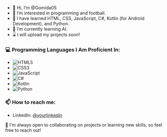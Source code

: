 - 👋 Hi, I’m @Gomida05
- 👀 I’m interested in programming and football.
- 🌱 I have learned HTML, CSS, JavaScript, C#, Kotlin (for Android Development), and Python.
- 🚀 I’m currently learning AI.
- ⌛ I will upload my projects soon!

### 💻 Programming Languages I Am Proficient In:
- ![HTML5](https://img.shields.io/badge/HTML5-E34F26?style=flat&logo=html5&logoColor=white)
- ![CSS3](https://img.shields.io/badge/CSS3-1572B6?style=flat&logo=css3&logoColor=white)
- ![JavaScript](https://img.shields.io/badge/JavaScript-F7DF1E?style=flat&logo=javascript&logoColor=black)
- ![C#](https://img.shields.io/badge/C%23-239120?style=flat&logo=csharp&logoColor=white)
- ![Kotlin](https://img.shields.io/badge/Kotlin-7F52FF?style=flat&logo=kotlin&logoColor=white)
- ![Python](https://img.shields.io/badge/Python-3776AB?style=flat&logo=python&logoColor=white)

### 📫 How to reach me:
- LinkedIn: [@yourlinkedin](https://www.linkedin.com/in/esrom05/)

🎯 I'm always open to collaborating on projects or learning new skills, so feel free to reach out!
